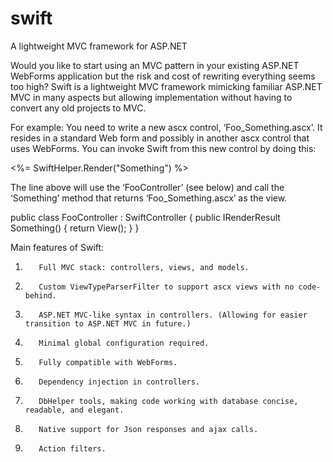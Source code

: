# swift
A lightweight MVC framework for ASP.NET

Would you like to start using an MVC pattern in your existing ASP.NET WebForms application but the risk and cost of rewriting everything seems too high? Swift is a lightweight MVC framework mimicking familiar ASP.NET MVC in many aspects but allowing implementation without having to convert any old projects to MVC. 

For example: 
You need to write a new ascx control, ‘Foo_Something.ascx’. It resides in a standard Web form and possibly in another ascx control that uses WebForms. You can invoke Swift from this new control by doing this:

<%= SwiftHelper.Render("Something") %>

The line above will use the ‘FooController’ (see below) and call the ‘Something’ method that returns ‘Foo_Something.ascx’ as the view.

public class FooController : SwiftController { public IRenderResult Something() { return View(); } }

Main features of Swift:
1.        Full MVC stack: controllers, views, and models.
2.        Custom ViewTypeParserFilter to support ascx views with no code-behind.
3.        ASP.NET MVC-like syntax in controllers. (Allowing for easier transition to ASP.NET MVC in future.)
4.        Minimal global configuration required.
5.        Fully compatible with WebForms.
6.        Dependency injection in controllers.
7.        DbHelper tools, making code working with database concise, readable, and elegant.
8.        Native support for Json responses and ajax calls.
9.        Action filters.
